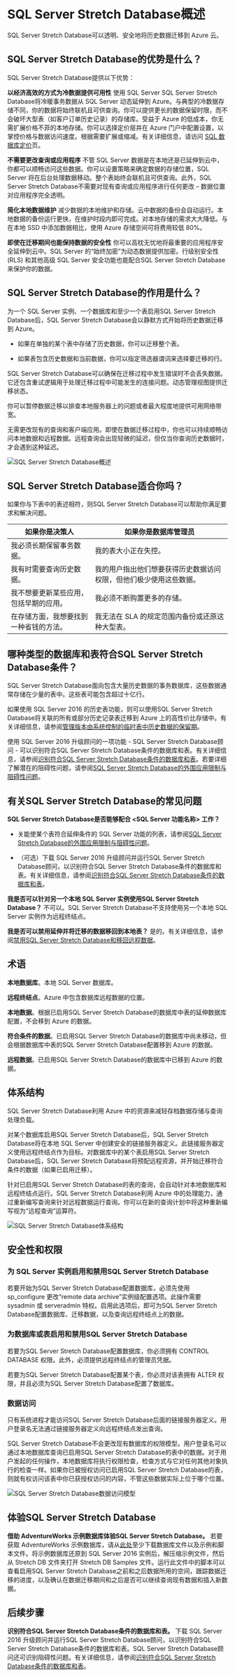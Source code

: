 <properties
	pageTitle="SQL Server Stretch Database概述 | Azure"
	description="了解SQL Server Stretch Database如何透明、安全地将历史数据迁移到 Azure 云。"
	services="sql-server-stretch-database"
	documentationCenter=""
	authors="douglasl"
	manager="jhubbard"
	editor="monicar"/>

<tags
	ms.service="sql-server-stretch-database"
	ms.date="02/26/2016"
	wacn.date="03/10/2016"/>

# SQL Server Stretch Database概述

SQL Server Stretch Database可以透明、安全地将历史数据迁移到 Azure 云。

## SQL Server Stretch Database的优势是什么？
SQL Server Stretch Database提供以下优势：

**以经济高效的方式为冷数据提供可用性**
使用 SQL Server SQL Server Stretch Database将冷暖事务数据从 SQL Server 动态延伸到 Azure。与典型的冷数据存储不同，你的数据将始终联机且可供查询。你可以提供更长的数据保留时限，而不会破坏大型表（如客户订单历史记录）的存储库。受益于 Azure 的低成本，你无需扩展价格不菲的本地存储。你可以选择定价层并在 Azure 门户中配置设置，以掌控价格与数据访问速度。根据需要扩展或缩减。有关详细信息，请访问 [SQL 数据库定价](/home/features/sql-database/pricing/)页。

**不需要更改查询或应用程序**
不管 SQL Server 数据是在本地还是已延伸到云中，你都可以顺畅访问这些数据。你可以设置策略来确定数据的存储位置，SQL Server 将在后台处理数据移动。整个表始终会联机且可供查询。此外，SQL Server Stretch Database不需要对现有查询或应用程序进行任何更改 – 数据位置对应用程序完全透明。

**简化本地数据维护**
减少数据的本地维护和存储。云中数据的备份会自动运行。本地数据的备份运行更快，在维护时段内即可完成。对本地存储的需求大大降低。与在本地 SSD 中添加数据相比，使用 Azure 存储空间可将费用较低 80%。

**即使在迁移期间也能保持数据的安全性**
你可以高枕无忧地将最重要的应用程序安全延伸到云中。SQL Server 的“始终加密”为动态数据提供加密。行级别安全性 (RLS) 和其他高级 SQL Server 安全功能也能配合SQL Server Stretch Database来保护你的数据。

## SQL Server Stretch Database的作用是什么？
为一个 SQL Server 实例、一个数据库和至少一个表启用SQL Server Stretch Database后，SQL Server Stretch Database会以静默方式开始将历史数据迁移到 Azure。

-   如果在单独的某个表中存储了历史数据，你可以迁移整个表。

-   如果表包含历史数据和当前数据，你可以指定筛选器谓词来选择要迁移的行。

SQL Server Stretch Database可以确保在迁移过程中发生错误时不会丢失数据。它还包含重试逻辑用于处理迁移过程中可能发生的连接问题。动态管理视图提供迁移状态。

你可以暂停数据迁移以排查本地服务器上的问题或者最大程度地提供可用网络带宽。

无需更改现有的查询和客户端应用。即使在数据迁移过程中，你也可以持续顺畅访问本地数据和远程数据。远程查询会出现轻微的延迟，但仅当你查询历史数据时，才会遇到这种延迟。

![SQL Server Stretch Database概述][StretchOverviewImage1]

## SQL Server Stretch Database适合你吗？
如果你与下表中的表述相符，则SQL Server Stretch Database可以帮助你满足要求和解决问题。

|如果你是决策人|如果你是数据库管理员|
|------------------------------|-------------------|
|我必须长期保留事务数据。|我的表大小正在失控。|
|我有时需要查询历史数据。|我的用户指出他们想要获得历史数据访问权限，但他们极少使用这些数据。|
|我不想要更新某些应用，包括早期的应用。|我必须不断购置更多的存储。|
|在存储方面，我想要找到一种省钱的方法。|我无法在 SLA 的规定范围内备份或还原这种大型表。|

## 哪种类型的数据库和表符合SQL Server Stretch Database条件？
SQL Server Stretch Database面向包含大量历史数据的事务数据库，这些数据通常存储在少量的表中。这些表可能包含超过十亿行。

如果使用 SQL Server 2016 的历史表功能，则可以使用SQL Server Stretch Database将关联的所有或部分历史记录表迁移到 Azure 上的高性价比存储中。有关详细信息，请参阅[管理版本由系统控制的临时表中历史数据的保留期](https://msdn.microsoft.com/zh-cn/library/mt637341.aspx)。

使用 SQL Server 2016 升级顾问的一项功能 - SQL Server Stretch Database顾问 - 可以识别符合SQL Server Stretch Database条件的数据库和表。有关详细信息，请参阅[识别符合SQL Server Stretch Database条件的数据库和表](/documentation/articles/sql-server-stretch-database-identify-databases/)。若要详细了解潜在的阻碍性问题，请参阅[SQL Server Stretch Database的外围应用限制与阻碍性问题](/documentation/articles/sql-server-stretch-database-limitations/)。

## <a name="FAQ"></a>有关SQL Server Stretch Database的常见问题
**SQL Server Stretch Database是否能够配合 &lt;SQL Server 功能名称&gt; 工作？**
-   关能使某个表符合延伸条件的 SQL Server 功能的列表，请参阅[SQL Server Stretch Database的外围应用限制与阻碍性问题](/documentation/articles/sql-server-stretch-database-limitations/)。

-   （可选）下载 SQL Server 2016 升级顾问并运行SQL Server Stretch Database顾问，以识别符合SQL Server Stretch Database条件的数据库和表。有关详细信息，请参阅[识别符合SQL Server Stretch Database条件的数据库和表](/documentation/articles/sql-server-stretch-database-identify-databases/)。

**我是否可以针对另一个本地 SQL Server 实例使用SQL Server Stretch Database？**
不可以。SQL Server Stretch Database不支持使用另一个本地 SQL Server 实例作为远程终结点。

**我是否可以禁用延伸并将迁移的数据移回到本地表？**
是的。有关详细信息，请参阅[禁用SQL Server Stretch Database和移回远程数据](/documentation/articles/sql-server-stretch-database-disable/)。

## 术语
**本地数据库**。本地 SQL Server 数据库。

**远程终结点**。Azure 中包含数据库远程数据的位置。

**本地数据**。根据已启用SQL Server Stretch Database的数据库中表的延伸数据库配置，不会移到 Azure 的数据。

**符合条件的数据**。已启用SQL Server Stretch Database的数据库中尚未移动，但会根据数据库中表的SQL Server Stretch Database配置移到 Azure 的数据。

**远程数据**。已启用SQL Server Stretch Database的数据库中已移到 Azure 的数据。

## 体系结构
SQL Server Stretch Database利用 Azure 中的资源来减轻存档数据存储与查询处理负载。

对某个数据库启用SQL Server Stretch Database后，SQL Server Stretch Database将在本地 SQL Server 中创建安全的链接服务器定义。此链接服务器定义使用远程终结点作为目标。对数据库中的某个表启用SQL Server Stretch Database后，SQL Server Stretch Database将预配远程资源，并开始迁移符合条件的数据（如果已启用迁移）。

针对已启用SQL Server Stretch Database的表的查询，会自动针对本地数据库和远程终结点运行。SQL Server Stretch Database利用 Azure 中的处理能力，通过重新编写查询来针对远程数据运行查询。你可以在新的查询计划中将这种重新编写视为“远程查询”运算符。

![SQL Server Stretch Database体系结构][StretchOverviewImage2]

## 安全性和权限

### 为 SQL Server 实例启用和禁用SQL Server Stretch Database
若要开始为SQL Server Stretch Database配置数据库，必须先使用 sp\_configure 更改“remote data archive”实例级配置选项。此操作需要 sysadmin 或 serveradmin 特权。启用此选项后，即可为SQL Server Stretch Database配置数据库、迁移数据，以及查询远程终结点上的数据。

### 为数据库或表启用和禁用SQL Server Stretch Database
若要为SQL Server Stretch Database配置数据库，你必须拥有 CONTROL DATABASE 权限。此外，必须提供远程终结点的管理员凭据。

若要为SQL Server Stretch Database配置某个表，你必须对该表拥有 ALTER 权限，并且必须为SQL Server Stretch Database配置了数据库。

### 数据访问
只有系统进程才能访问SQL Server Stretch Database后面的链接服务器定义。用户登录名无法通过链接服务器定义向远程终结点发出查询。

SQL Server Stretch Database不会更改现有数据库的权限模型。用户登录名可以通过本地数据库查询已启用SQL Server Stretch Database的表中的数据。对于用户发起的任何操作，本地数据库将执行权限检查，检查方式与它对任何其他对象执行的检查一样。如果你已被授权访问已启用SQL Server Stretch Database的表，则就有权访问该表中你已获授权访问的内容，不管这些数据实际上位于哪个位置。

![SQL Server Stretch Database数据访问模型][StretchOverviewImage3]

## 体验SQL Server Stretch Database
**借助 AdventureWorks 示例数据库体验SQL Server Stretch Database。** 若要获取 AdventureWorks 示例数据库，请从[此处](https://www.microsoft.com/download/details.aspx?id=49502)至少下载数据库文件以及示例和脚本文件。将示例数据库还原到 SQL Server 2016 实例后，解压缩示例文件，然后从 Stretch DB 文件夹打开 Stretch DB Samples 文件。运行此文件中的脚本可以查看启用SQL Server Stretch Database之前和之后数据所用的空间，跟踪数据迁移的进度，以及确认在数据迁移期间和之后是否可以继续查询现有数据和插入新数据。

## 后续步骤
**识别符合SQL Server Stretch Database条件的数据库和表。** 下载 SQL Server 2016 升级顾问并运行SQL Server Stretch Database顾问，以识别符合SQL Server Stretch Database条件的数据库和表。SQL Server Stretch Database顾问还可识别阻碍性问题。有关详细信息，请参阅[识别符合SQL Server Stretch Database条件的数据库和表](/documentation/articles/sql-server-stretch-database-identify-databases/)。

<!--Image references-->
[StretchOverviewImage1]: ./media/sql-server-stretch-database-overview/StretchDBOverview.png
[StretchOverviewImage2]: ./media/sql-server-stretch-database-overview/StretchDBOverview1.png
[StretchOverviewImage3]: ./media/sql-server-stretch-database-overview/StretchDBOverview2.png

<!---HONumber=Mooncake_0307_2016-->